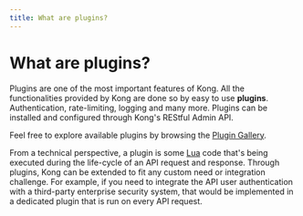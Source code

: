 ```yaml
---
title: What are plugins?
---
```


# What are plugins?

Plugins are one of the most important features of Kong. All the functionalities provided by Kong are done so by easy to use **plugins**. Authentication, rate-limiting, logging and many more. Plugins can be installed and configured through Kong's REStful Admin API.

Feel free to explore available plugins by browsing the [Plugin Gallery](/plugins).

From a technical perspective, a plugin is some [Lua](http://www.lua.org/) code that's being executed during the life-cycle of an API request and response. Through plugins, Kong can be extended to fit any custom need or integration challenge. For example, if you need to integrate the API user authentication with a third-party enterprise security system, that would be implemented in a dedicated plugin that is run on every API request.
